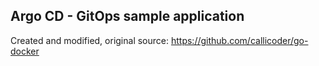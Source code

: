 ## Argo CD - GitOps sample application

Created and modified, original source: https://github.com/callicoder/go-docker
